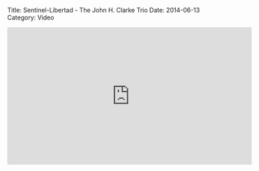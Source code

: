 Title: Sentinel-Libertad - The John H. Clarke Trio
Date: 2014-06-13
Category: Video

<iframe width="560" height="315" src="https://www.youtube.com/embed/fPOCrBK_Vwc" title="YouTube video player" frameborder="0" allow="accelerometer; autoplay; clipboard-write; encrypted-media; gyroscope; picture-in-picture" allowfullscreen></iframe>

